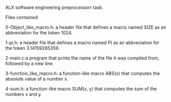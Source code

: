 ALX software engineering preprocessorr task.

Files contained:

0-Object_like_macro.h: a header file that defines a macro named SIZE as an abbreviation for the token 1024.

1-pi.h: a header file that defines a macro named PI as an abbreviation for the token 3.14159265359.

2-main.c:a program that prints the name of the file it was compiled from, followed by a new line.

3-function_like_macro.h: a function-like macro ABS(x) that computes the absolute value of a number x.

4-sum.h: a function-like macro SUM(x, y) that computes the sum of the numbers x and y.

